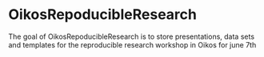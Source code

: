 
<!-- README.md is generated from README.Rmd. Please edit that file -->

# OikosRepoducibleResearch

<!-- badges: start -->
<!-- badges: end -->

The goal of OikosRepoducibleResearch is to store presentations, data
sets and templates for the reproducible research workshop in Oikos for
june 7th

